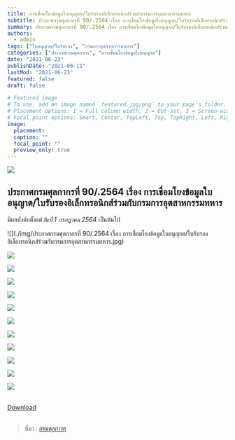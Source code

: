 ```yaml
---
title: การเชื่อมโยงข้อมูลใบอนุญาต/ใบรับรองอิเล็กทรอนิกส์ร่วมกับกรมการอุตสาหกรรมทหาร
subtitle: ประกาศกรมศุลกากรที่ 90/.2564 เรื่อง การเชื่อมโยงข้อมูลใบอนุญาต/ใบรับรองอิเล็กทรอนิกส์ร่วมกับกรมการอุตสาหกรรมทหาร
summary: ประกาศกรมศุลกากรที่ 90/.2564 เรื่อง การเชื่อมโยงข้อมูลใบอนุญาต/ใบรับรองอิเล็กทรอนิกส์ร่วมกับกรมการอุตสาหกรรมทหาร
authors:
  - admin
tags: ["ใบอนุญาต/ใบรับรอง", "กรมการอุตสาหกรรมทหาร"]
categories: ["ประกาศกรมศุลกากร", "การเชื่อมโยงข้อมูลใบอนุญาต"]
date: "2021-06-23"
publishDate: "2021-06-11"
lastMod: "2021-06-23"
featured: false
draft: false

# Featured image
# To use, add an image named `featured.jpg/png` to your page's folder.
# Placement options: 1 = Full column width, 2 = Out-set, 3 = Screen-width
# Focal point options: Smart, Center, TopLeft, Top, TopRight, Left, Right, BottomLeft, Bottom, BottomRight
image:
  placement:
  caption: ""
  focal_point: ""
  preview_only: true
---
```


![](featured.png)

## ประกาศกรมศุลกากรที่ 90/.2564 เรื่อง การเชื่อมโยงข้อมูลใบอนุญาต/ใบรับรองอิเล็กทรอนิกส์ร่วมกับกรมการอุตสาหกรรมทหาร

มีผลบังคับตั้งแต่*วันที่ 1 กรกฎาคม 2564* เป็นต้นไป

![](./img/ประกาศกรมศุลกากรที่ 90/.2564 เรื่อง การเชื่อมโยงข้อมูลใบอนุญาต/ใบรับรองอิเล็กทรอนิกส์ร่วมกับกรมการอุตสาหกรรมทหาร.jpg)

![](./img/doc-02jpg_Page1.jpg)

![](./img/doc-02jpg_Page2.jpg)

![](./img/doc-02jpg_Page3.jpg)

![](./img/doc-02jpg_Page4.jpg)

![](./img/doc-02jpg_Page5.jpg)

![](./img/doc-02jpg_Page6.jpg)

![](./img/doc-02jpg_Page7.jpg)

![](./img/doc-02jpg_Page8.jpg)

![](./img/doc-02jpg_Page9.jpg)

![](./img/doc-02jpg_Page10.jpg)

![](./img/doc-02jpg_Page11.jpg)



<br>

<div class="article-tags">
<a class="badge badge-danger" href="./docs.pdf" target="_blank" id="download_files_new">Download</a> 
</div>
<br>

> ที่มา : [กรมศุลกากร](http://www.customs.go.th/cont_strc_download_with_docno_date.php?lang=th&top_menu=menu_homepage&current_id=14232932404e505f49464a4f464b47)
